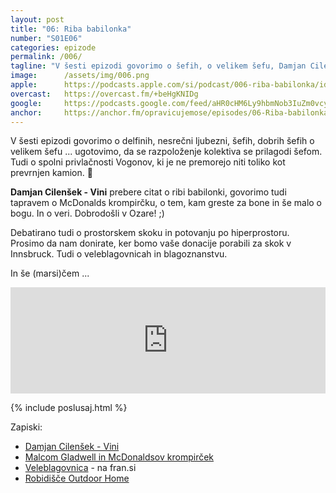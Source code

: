 ```yaml
---
layout: post
title: "06: Riba babilonka"
number: "S01E06"
categories: epizode
permalink: /006/
tagline: "V šesti epizodi govorimo o šefih, o velikem šefu, Damjan Cilenšek - Vini prebere citat o ribi babilonki, govorimo tudi tapravem o McDonalds krompirčku, o tem, kam greste za bone in še malo o bogu."
image:		/assets/img/006.png
apple:		https://podcasts.apple.com/si/podcast/006-riba-babilonka/id1514750013?i=1000482800888
overcast:	https://overcast.fm/+beHgKNIDg
google:		https://podcasts.google.com/feed/aHR0cHM6Ly9hbmNob3IuZm0vcy8yMmI1YTUwMC9wb2RjYXN0L3Jzcw/episode/YjQ3NTg4MjgtZjJlNi00YTk1LTg1OGItYTczZjk2ZjYzODc2?sa=X&ved=0CAUQkfYCahcKEwj4u57StrrxAhUAAAAAHQAAAAAQCg
anchor:		https://anchor.fm/opravicujemose/episodes/06-Riba-babilonka-----deflini--McDonalds-krompirek--in-o-nekaj-besed-bogu--Citat-prebere-Damjan-Cilenek---Vini-egbknv/a-a2kr295
---
```


V šesti epizodi govorimo o delfinih, nesrečni ljubezni, šefih, dobrih šefih o velikem šefu ... ugotovimo, da se razpoloženje kolektiva se prilagodi šefom. Tudi o spolni privlačnosti Vogonov, ki je ne premorejo niti toliko kot prevrnjen kamion. 🚛

**Damjan Cilenšek - Vini** prebere citat o ribi babilonki, govorimo tudi tapravem o McDonalds krompirčku, o tem, kam greste za bone in še malo o bogu. In o veri. Dobrodošli v Ozare! ;) 

Debatirano tudi o prostorskem skoku in potovanju po hiperprostoru. Prosimo da nam donirate, ker bomo vaše donacije porabili za skok v Innsbruck. Tudi o veleblagovnicah in blagoznanstvu.

In še (marsi)čem ...

<iframe src="https://www.listennotes.com/podcasts/opravičujemo-se-za/06-riba-babilonka-deflini-e-Q8w5D9cGv/embed/" height="170px" width="100%" style="width: 1px; min-width: 100%;" loading="lazy" frameborder="0" scrolling="no"></iframe>

{% include poslusaj.html %}

Zapiski:
- [Damjan Cilenšek - Vini](https://twitter.com/loudandwicked)
- [Malcom Gladwell in McDonaldsov krompirček](http://revisionisthistory.com/episodes/19-mcdonalds-broke-my-heart)
- [Veleblagovnica](https://fran.si/iskanje?View=1&Query=veleblagovnica&hs=1) - na fran.si
- [Robidišče Outdoor Home](https://sl.arbischa.si/)